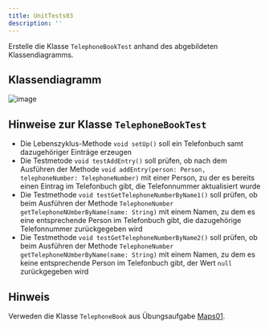 ```yaml
---
title: UnitTests03
description: ''
---
```


Erstelle die Klasse `TelephoneBookTest` anhand des abgebildeten Klassendiagramms.

## Klassendiagramm
![image](https://user-images.githubusercontent.com/47243617/208094804-ac0efb99-18a7-46e2-bc73-1f0504380e44.png)

## Hinweise zur Klasse `TelephoneBookTest`
- Die Lebenszyklus-Methode `void setUp()` soll ein Telefonbuch samt dazugehöriger Einträge erzeugen
- Die Testmetode `void testAddEntry()` soll prüfen, ob nach dem Ausführen der Methode `void addEntry(person: Person, telephoneNumber: TelephoneNumber)` mit einer Person, zu der es bereits einen Eintrag im Telefonbuch gibt, die Telefonnummer aktualisiert wurde
- Die Testmethode `void testGetTelephoneNumberByName1()` soll prüfen, ob beim Ausführen der Methode `TelephoneNumber getTelephoneNUmberByName(name: String)` mit einem Namen, zu dem es eine entsprechende Person im Telefonbuch gibt, die dazugehörige Telefonnummer zurückgegeben wird 
- Die Testmethode `void testGetTelephoneNumberByName2()` soll prüfen, ob beim Ausführen der Methode `TelephoneNumber getTelephoneNUmberByName(name: String)` mit einem Namen, zu dem es keine entsprechende Person im Telefonbuch gibt, der Wert `null` zurückgegeben wird 

## Hinweis
Verweden die Klasse `TelephoneBook` aus Übungsaufgabe [Maps01](../maps/maps01.md).
